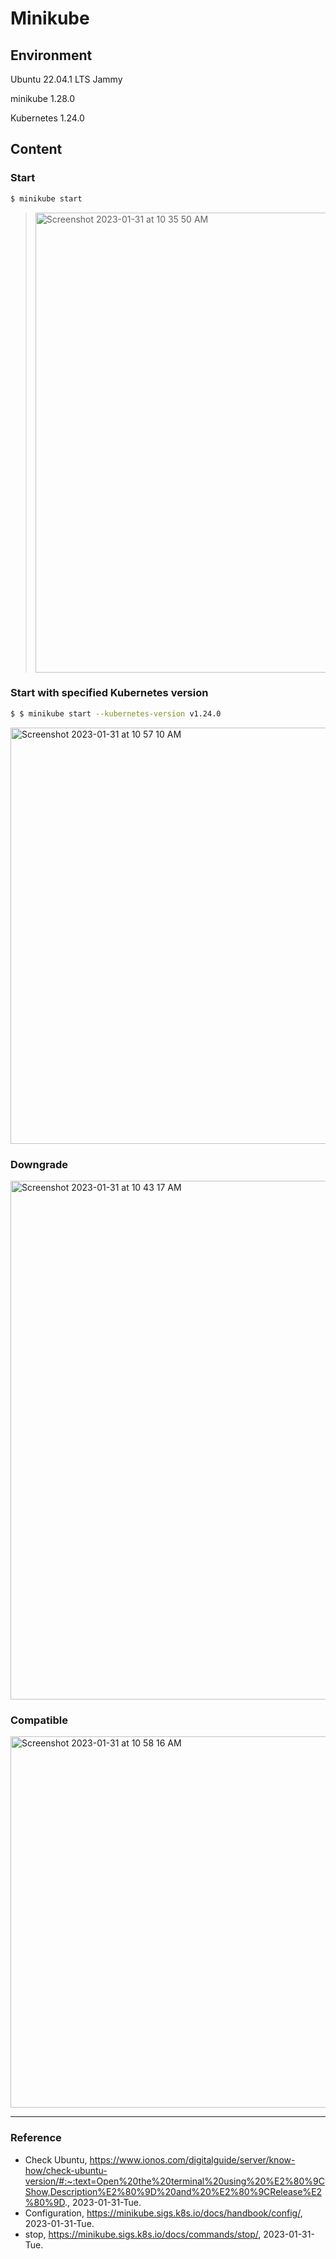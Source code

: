 # Minikube

## Environment

Ubuntu 22.04.1 LTS Jammy

minikube 1.28.0

Kubernetes 1.24.0

## Content

### Start

```Bash
$ minikube start
```

> <img width="736" alt="Screenshot 2023-01-31 at 10 35 50 AM" src="https://user-images.githubusercontent.com/20737479/215636893-e42997d5-c5ec-4e2d-97c7-6ed7057c907f.png">

### Start with specified Kubernetes version

```Bash
$ $ minikube start --kubernetes-version v1.24.0
```

<img width="666" alt="Screenshot 2023-01-31 at 10 57 10 AM" src="https://user-images.githubusercontent.com/20737479/215640086-42e6f732-249b-4201-aa2a-dabdad3bbb6a.png">

### Downgrade

<img width="830" alt="Screenshot 2023-01-31 at 10 43 17 AM" src="https://user-images.githubusercontent.com/20737479/215638025-06b59d66-6a05-48db-8601-af1af6c9b6cd.png">

### Compatible

<img width="594" alt="Screenshot 2023-01-31 at 10 58 16 AM" src="https://user-images.githubusercontent.com/20737479/215640286-49517ef7-3de4-4461-bbf7-fc2b32f643f5.png">

---

### Reference
- Check Ubuntu, https://www.ionos.com/digitalguide/server/know-how/check-ubuntu-version/#:~:text=Open%20the%20terminal%20using%20%E2%80%9CShow,Description%E2%80%9D%20and%20%E2%80%9CRelease%E2%80%9D., 2023-01-31-Tue.
- Configuration, https://minikube.sigs.k8s.io/docs/handbook/config/, 2023-01-31-Tue.
- stop, https://minikube.sigs.k8s.io/docs/commands/stop/, 2023-01-31-Tue.
